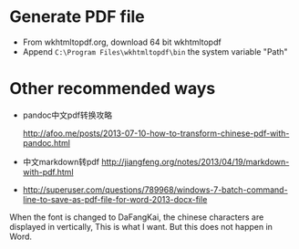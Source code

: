 ﻿# Generate PDF file

- From wkhtmltopdf.org, download 64 bit wkhtmltopdf
- Append `C:\Program Files\wkhtmltopdf\bin` the system variable "Path"

# Other recommended ways

- pandoc中文pdf转换攻略

	http://afoo.me/posts/2013-07-10-how-to-transform-chinese-pdf-with-pandoc.html

- 中文markdown转pdf
	http://jiangfeng.org/notes/2013/04/19/markdown-with-pdf.html
	
- http://superuser.com/questions/789968/windows-7-batch-command-line-to-save-as-pdf-file-for-word-2013-docx-file

When the font is changed to DaFangKai, the chinese characters are displayed in vertically, This is what I want. But this does not happen in Word.
